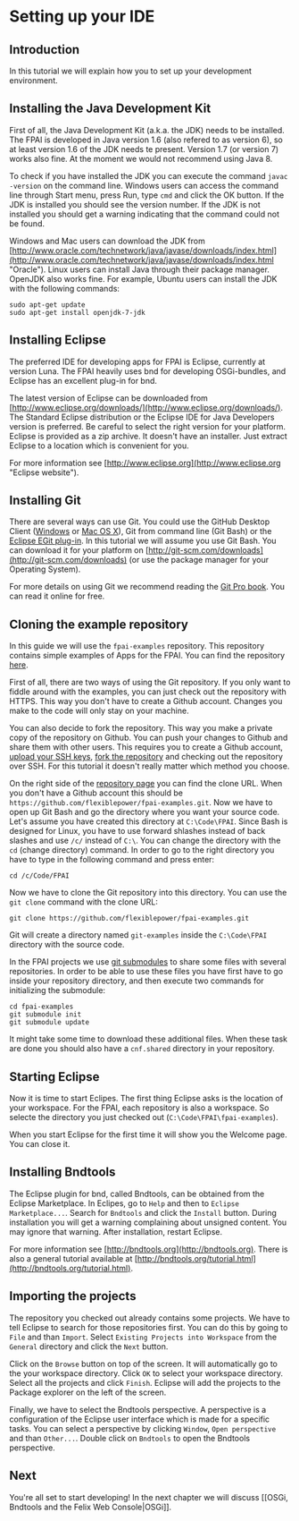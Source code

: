 # Setting up your IDE

## Introduction
In this tutorial we will explain how you to set up your development environment.

## Installing the Java Development Kit
First of all, the Java Development Kit (a.k.a. the JDK) needs to be installed. The FPAI is developed in Java  version 1.6 (also refered to as version 6), so at least version 1.6 of the JDK needs te present. Version 1.7 (or version 7) works also fine. At the moment we would not recommend using Java 8.

To check if you have installed the JDK you can execute the command `javac -version` on the command line. Windows users can access the command line through Start menu, press Run, type `cmd` and click the OK button. If the JDK is installed you should see the version number. If the JDK is not installed you should get a warning indicating that the command could not be found.

Windows and Mac users can download the JDK from [http://www.oracle.com/technetwork/java/javase/downloads/index.html](http://www.oracle.com/technetwork/java/javase/downloads/index.html "Oracle"). Linux users can install Java through their package manager. OpenJDK also works fine. For example, Ubuntu users can install the JDK with the following commands:

```
sudo apt-get update
sudo apt-get install openjdk-7-jdk
```

## Installing Eclipse
The preferred IDE for developing apps for FPAI is Eclipse, currently at version Luna. The FPAI heavily uses bnd for developing OSGi-bundles, and Eclipse has an excellent plug-in for bnd.

The latest version of Eclipse can be downloaded from [http://www.eclipse.org/downloads/](http://www.eclipse.org/downloads/). The Standard Eclipse distribution or the Eclipse IDE for Java Developers version is preferred. Be careful to select the right version for your platform. Eclipse is provided as a zip archive. It doesn't have an installer. Just extract Eclipse to a location which is convenient for you.

For more information see [http://www.eclipse.org](http://www.eclipse.org "Eclipse website").

## Installing Git
There are several ways can use Git. You could use the GitHub Desktop Client ([Windows](https://windows.github.com) or [Mac OS X](https://mac.github.com)), Git from command line (Git Bash) or the [Eclipse EGit plug-in](http://www.eclipse.org/egit/). In this tutorial we will assume you use Git Bash. You can download it for your platform on [http://git-scm.com/downloads](http://git-scm.com/downloads) (or use the package manager for your Operating System).

For more details on using Git we recommend reading the [Git Pro book](http://git-scm.com/book). You can read it online for free.

## Cloning the example repository
In this guide we will use the `fpai-examples` repository. This repository contains simple examples of Apps for the FPAI. You can find the repository [here](https://github.com/flexiblepower/fpai-examples).

First of all, there are two ways of using the Git repository. If you only want to fiddle around with the examples, you can just check out the repository with HTTPS. This way you don't have to create a Github account. Changes you make to the code will only stay on your machine.

You can also decide to fork the repository. This way you make a private copy of the repository on Github. You can push your changes to Github and share them with other users. This requires you to create a Github account, [upload your SSH keys](https://help.github.com/articles/generating-ssh-keys/), [fork the repository](https://help.github.com/articles/fork-a-repo/) and checking out the repository over SSH. For this tutorial it doesn't really matter which method you choose.

On the right side of the [repository page](https://github.com/flexiblepower/fpai-examples) you can find the clone URL. When you don't have a Github account this should be `https://github.com/flexiblepower/fpai-examples.git`. Now we have to open up Git Bash and go the directory where you want your source code. Let's assume you have created this directory at `C:\Code\FPAI`. Since Bash is designed for Linux, you have to use forward shlashes instead of back slashes and use `/c/` instead of `C:\`. You can change the directory with the `cd` (change directory) command. In order to go to the right directory you have to type in the following command and press enter:

```
cd /c/Code/FPAI
```

Now we have to clone the Git repository into this directory. You can use the `git clone` command with the clone URL:

```
git clone https://github.com/flexiblepower/fpai-examples.git
```

Git will create a directory named `git-examples` inside the `C:\Code\FPAI` directory with the source code.

In the FPAI projects we use [git submodules](http://git-scm.com/docs/git-submodule) to share some files with several repositories. In order to be able to use these files you have first have to go inside your repository directory, and then execute two commands for initializing the submodule:

```
cd fpai-examples
git submodule init
git submodule update
```

It might take some time to download these additional files. When these task are done you should also have a `cnf.shared` directory in your repository.

## Starting Eclipse
Now it is time to start Eclipes. The first thing Eclipse asks is the location of your workspace. For the FPAI, each repository is also a workspace. So selecte the directory you just checked out (`C:\Code\FPAI\fpai-examples`).

When you start Eclipse for the first time it will show you the Welcome page. You can close it.

## Installing Bndtools
The Eclipse plugin for bnd, called Bndtools, can be obtained from the Eclipse Marketplace. In Eclipes, go to `Help` and then to `Eclipse Marketplace...`. Search for `Bndtools` and click the `Install` button. During installation you will get a warning complaining about unsigned content. You may ignore that warning. After installation, restart Eclipse.

For more information see [http://bndtools.org](http://bndtools.org). There is also a general tutorial available at [http://bndtools.org/tutorial.html](http://bndtools.org/tutorial.html).

## Importing the projects
The repository you checked out already contains some projects. We have to tell Eclipse to search for those repositories first. You can do this by going to `File` and than `Import`. Select `Existing Projects into Workspace` from the `General` directory and click the `Next` button.

Click on the `Browse` button on top of the screen. It will automatically go to the your workspace directory. Click `OK` to select your workspace directory. Select all the projects and click `Finish`. Eclipse will add the projects to the Package explorer on the left of the screen.

Finally, we have to select the Bndtools perspective. A perspective is a configuration of the Eclipse user interface which is made for a specific tasks. You can select a perspective by clicking `Window`, `Open perspective` and than `Other...`. Double click on `Bndtools` to open the Bndtools perspective.

## Next
You're all set to start developing! In the next chapter we will discuss [[OSGi, Bndtools and the Felix Web Console|OSGi]].